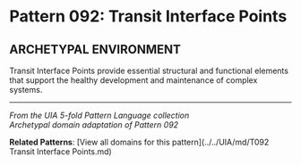 # Pattern 092: Transit Interface Points

## ARCHETYPAL ENVIRONMENT

Transit Interface Points provide essential structural and functional elements that support the healthy development and maintenance of complex systems.

---

*From the UIA 5-fold Pattern Language collection*  
*Archetypal domain adaptation of Pattern 092*

**Related Patterns**: [View all domains for this pattern](../../UIA/md/T092 Transit Interface Points.md)